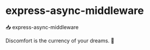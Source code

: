 # express-async-middleware

📥 express-async-middleware


<!-- INSPIRATIONAL_QUOTE_START -->
Discomfort is the currency of your dreams.
🐶
<!-- INSPIRATIONAL_QUOTE_END -->
